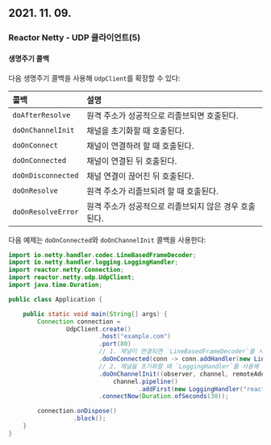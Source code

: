 ## 2021. 11. 09.

### Reactor Netty - UDP 클라이언트(5)

#### 생명주기 콜백

다음 생명주기 콜백을 사용해 `UdpClient`를 확장할 수 있다:

| 콜백               | 설명                                                  |
| :----------------- | :---------------------------------------------------- |
| `doAfterResolve`   | 원격 주소가 성공적으로 리졸브되면 호출된다.           |
| `doOnChannelInit`  | 채널을 초기화할 때 호출된다.                          |
| `doOnConnect`      | 채널이 연결하려 할 때 호출된다.                       |
| `doOnConnected`    | 채널이 연결된 뒤 호출된다.                            |
| `doOnDisconnected` | 채널 연결이 끊어진 뒤 호출된다.                       |
| `doOnResolve`      | 원격 주소가 리졸브되려 할 때 호출된다.                |
| `doOnResolveError` | 원격 주소가 성공적으로 리졸브되지 않은 경우 호출된다. |

다음 예제는 `doOnConnected`와 `doOnChannelInit` 콜백을 사용한다:

```java
import io.netty.handler.codec.LineBasedFrameDecoder;
import io.netty.handler.logging.LoggingHandler;
import reactor.netty.Connection;
import reactor.netty.udp.UdpClient;
import java.time.Duration;

public class Application {

	public static void main(String[] args) {
		Connection connection =
				UdpClient.create()
				         .host("example.com")
				         .port(80)
      					 // 1. 채널이 연결되면 `LineBasedFrameDecoder`를 사용해 Netty 파이프라인을 확장한다
				         .doOnConnected(conn -> conn.addHandler(new LineBasedFrameDecoder(8192))) 
      					 // 2. 채널을 초기화할 때 `LoggingHandler`를 사용해 Netty 파이프라인을 확장한다
				         .doOnChannelInit((observer, channel, remoteAddress) ->
				             channel.pipeline()
				                    .addFirst(new LoggingHandler("reactor.netty.examples")))      
				         .connectNow(Duration.ofSeconds(30));

		connection.onDispose()
		          .block();
	}
}
```

